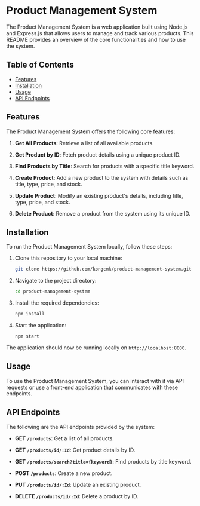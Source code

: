 # Product Management System

The Product Management System is a web application built using Node.js and Express.js that allows users to manage and track various products. This README provides an overview of the core functionalities and how to use the system.

## Table of Contents

- [Features](#features)
- [Installation](#installation)
- [Usage](#usage)
- [API Endpoints](#api-endpoints)


## Features

The Product Management System offers the following core features:

1. **Get All Products**: Retrieve a list of all available products.

2. **Get Product by ID**: Fetch product details using a unique product ID.

3. **Find Products by Title**: Search for products with a specific title keyword.

4. **Create Product**: Add a new product to the system with details such as title, type, price, and stock.

5. **Update Product**: Modify an existing product's details, including title, type, price, and stock.

6. **Delete Product**: Remove a product from the system using its unique ID.

## Installation

To run the Product Management System locally, follow these steps:

1. Clone this repository to your local machine:

   ```bash
   git clone https://github.com/kongcmk/product-management-system.git
   ```

2. Navigate to the project directory:

   ```bash
   cd product-management-system
   ```

3. Install the required dependencies:

   ```bash
   npm install
   ```

4. Start the application:

   ```bash
   npm start
   ```

The application should now be running locally on `http://localhost:8000`.

## Usage

To use the Product Management System, you can interact with it via API requests or use a front-end application that communicates with these endpoints.

## API Endpoints

The following are the API endpoints provided by the system:

- **GET `/products`**: Get a list of all products.

- **GET `/products/id/:Id`**: Get product details by ID.

- **GET `/products/search?title={keyword}`**: Find products by title keyword.

- **POST `/products`**: Create a new product.

- **PUT `/products/id/:Id`**: Update an existing product.

- **DELETE `/products/id/:Id`**: Delete a product by ID.